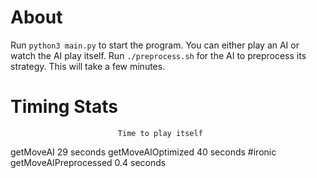 # About
Run `python3 main.py` to start the program. You can either play an AI or watch the AI play itself.
Run `./preprocess.sh` for the AI to preprocess its strategy. This will take a few minutes.


# Timing Stats
                            Time to play itself
getMoveAI                   29 seconds
getMoveAIOptimized          40 seconds  #ironic
getMoveAIPreprocessed       0.4 seconds
